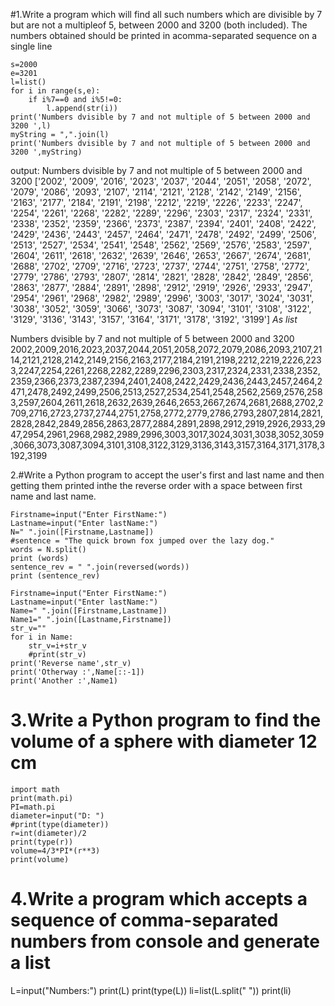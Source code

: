 #1.Write a program which will find all such numbers which are divisible by 7 but are not a multipleof 5, between 2000 and 3200 (both included). The numbers obtained should be printed in acomma-separated sequence on a single line
```
s=2000
e=3201
l=list()
for i in range(s,e):
    if i%7==0 and i%5!=0:
        l.append(str(i))
print('Numbers dvisible by 7 and not multiple of 5 between 2000 and 3200 ',l) 
myString = ",".join(l)
print('Numbers dvisible by 7 and not multiple of 5 between 2000 and 3200 ',myString) 
```
output:
Numbers dvisible by 7 and not multiple of 5 between 2000 and 3200  ['2002', '2009', '2016', '2023', '2037', '2044', '2051', '2058', '2072', '2079', '2086', '2093', '2107', '2114', '2121', '2128', '2142', '2149', '2156', '2163', '2177', '2184', '2191', '2198', '2212', '2219', '2226', '2233', '2247', '2254', '2261', '2268', '2282', '2289', '2296', '2303', '2317', '2324', '2331', '2338', '2352', '2359', '2366', '2373', '2387', '2394', '2401', '2408', '2422', '2429', '2436', '2443', '2457', '2464', '2471', '2478', '2492', '2499', '2506', '2513', '2527', '2534', '2541', '2548', '2562', '2569', '2576', '2583', '2597', '2604', '2611', '2618', '2632', '2639', '2646', '2653', '2667', '2674', '2681', '2688', '2702', '2709', '2716', '2723', '2737', '2744', '2751', '2758', '2772', '2779', '2786', '2793', '2807', '2814', '2821', '2828', '2842', '2849', '2856', '2863', '2877', '2884', '2891', '2898', '2912', '2919', '2926', '2933', '2947', '2954', '2961', '2968', '2982', '2989', '2996', '3003', '3017', '3024', '3031', '3038', '3052', '3059', '3066', '3073', '3087', '3094', '3101', '3108', '3122', '3129', '3136', '3143', '3157', '3164', '3171', '3178', '3192', '3199'] *As list*

Numbers dvisible by 7 and not multiple of 5 between 2000 and 3200  2002,2009,2016,2023,2037,2044,2051,2058,2072,2079,2086,2093,2107,2114,2121,2128,2142,2149,2156,2163,2177,2184,2191,2198,2212,2219,2226,2233,2247,2254,2261,2268,2282,2289,2296,2303,2317,2324,2331,2338,2352,2359,2366,2373,2387,2394,2401,2408,2422,2429,2436,2443,2457,2464,2471,2478,2492,2499,2506,2513,2527,2534,2541,2548,2562,2569,2576,2583,2597,2604,2611,2618,2632,2639,2646,2653,2667,2674,2681,2688,2702,2709,2716,2723,2737,2744,2751,2758,2772,2779,2786,2793,2807,2814,2821,2828,2842,2849,2856,2863,2877,2884,2891,2898,2912,2919,2926,2933,2947,2954,2961,2968,2982,2989,2996,3003,3017,3024,3031,3038,3052,3059,3066,3073,3087,3094,3101,3108,3122,3129,3136,3143,3157,3164,3171,3178,3192,3199


2.#Write a Python program to accept the user's first and last name and then getting them printed inthe the reverse order with a space between first name and last name.
```
Firstname=input("Enter FirstName:")
Lastname=input("Enter lastName:")
N=" ".join([Firstname,Lastname])
#sentence = "The quick brown fox jumped over the lazy dog."
words = N.split()
print (words)
sentence_rev = " ".join(reversed(words))
print (sentence_rev)
```

```
Firstname=input("Enter FirstName:")
Lastname=input("Enter lastName:")
Name=" ".join([Firstname,Lastname])
Name1=" ".join([Lastname,Firstname])
str_v=""
for i in Name:
    str_v=i+str_v
    #print(str_v)
print('Reverse name',str_v) 
print('Otherway :',Name[::-1])
print('Another :',Name1)
```
# 3.Write a Python program to find the volume of a sphere with diameter 12 cm
```
import math
print(math.pi)
PI=math.pi
diameter=input("D: ")
#print(type(diameter))
r=int(diameter)/2
print(type(r))
volume=4/3*PI*(r**3)
print(volume)
```


# 4.Write a program which accepts a sequence of comma-separated numbers from console and generate a list
L=input("Numbers:")
print(L)
print(type(L))
li=list(L.split(" "))
print(li)
